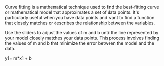 Curve fitting is a mathematical technique used to find the best-fitting curve or mathematical model that approximates a set of data points.
It's particularly useful when you have data points and want to find a function that closely matches or describes the relationship between the variables.

 Use the sliders to adjust the values of m and b until the line represented by your model closely matches your data points. This process involves finding the values of 
m and b that minimize the error between the model and the data.

y1= m*x1 + b





